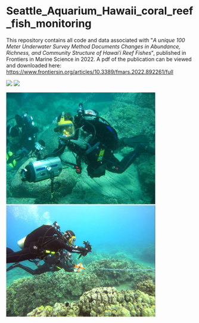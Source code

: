 # Seattle_Aquarium_Hawaii_coral_reef_fish_monitoring
This repository contains all code and data associated with "_A unique 100 Meter Underwater Survey Method Documents Changes in Abundance, Richness, and Community Structure of Hawaiʹi Reef Fishes_", published in Frontiers in Marine Science in 2022. A pdf of the publication can be viewed and downloaded here: https://www.frontiersin.org/articles/10.3389/fmars.2022.892261/full

<p float="left">
  <img src="photos/0m_mark.png" width="400" />
  <img src="photos/seascape.png" width="400" /> 
</p>

<p float="left">
  <img src="photos/dive_team.png" width="400" />
  <img src="photos/survey.png" width="400" /> 
</p>
